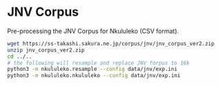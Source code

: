 # JNV Corpus  

Pre-processing the JNV Corpus for Nkululeko (CSV format).

```bash
wget https://ss-takashi.sakura.ne.jp/corpus/jnv/jnv_corpus_ver2.zip
unzip jnv_corpus_ver2.zip
cd ../..
# the following will resample and replace JNV forpus to 16k 
python3 -m nkululeko.resample --config data/jnv/exp.ini
python3 -m nkululeko.nkululeko --config data/jnv/exp.ini
```